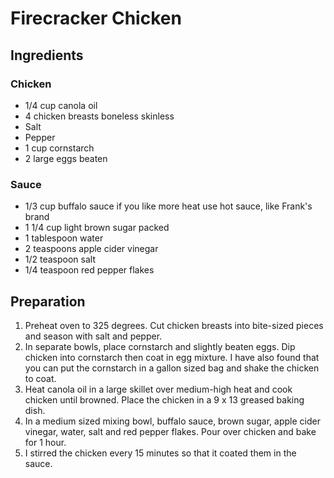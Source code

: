 # Firecracker Chicken
 
## Ingredients
### Chicken
* 1/4 cup canola oil
* 4 chicken breasts boneless skinless
* Salt
* Pepper
* 1 cup cornstarch
* 2 large eggs beaten
### Sauce
* 1/3 cup buffalo sauce if you like more heat use hot sauce, like Frank's brand
* 1 1/4 cup light brown sugar packed
* 1 tablespoon water
* 2 teaspoons apple cider vinegar
* 1/2 teaspoon salt
* 1/4 teaspoon red pepper flakes

## Preparation
1. Preheat oven to 325 degrees. Cut chicken breasts into bite-sized pieces and season with salt and pepper.
1. In separate bowls, place cornstarch and slightly beaten eggs. Dip chicken into cornstarch then coat in egg mixture. I have also found that you can put the cornstarch in a gallon sized bag and shake the chicken to coat.
1. Heat canola oil in a large skillet over medium-high heat and cook chicken until browned. Place the chicken in a 9 x 13 greased baking dish.
1. In a medium sized mixing bowl, buffalo sauce, brown sugar, apple cider vinegar, water, salt and red pepper flakes. Pour over chicken and bake for 1 hour.
1. I stirred the chicken every 15 minutes so that it coated them in the sauce.